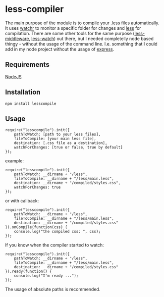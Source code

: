 # less-compiler

The main purpose of the module is to compile your .less files automatically. It uses [watchr](https://npmjs.org/package/watchr) to monitor a specific folder for changes and [less](https://npmjs.org/package/less) for compilation. There are some other tools for the same purpose ([less-middleware](https://npmjs.org/package/less-middleware), [less-watch](https://npmjs.org/package/less-watch)) out there, but I needed completelly node based thingy - without the usage of the command line. I.e. something that I could add in my node project without the usage of [express](http://expressjs.com/).

## Requirements
[NodeJS](http://nodejs.org/)

## Installation

    npm install lesscompile

## Usage

    require("lesscompile").init({
        pathToWatch: [path to your less files],
        fileToCompile: [your main less file],
        destination: [.css file as a destination],
        watchForChanges: [true or false, true by default]
    });

example: 

    require("lesscompile").init({
        pathToWatch: __dirname + "/less",
        fileToCompile: __dirname + "/less/main.less",
        destination: __dirname + "/compiled/styles.css",
        watchForChanges: true
    });

or with callback: 

    require("lesscompile").init({
        pathToWatch: __dirname + "/less",
        fileToCompile: __dirname + "/less/main.less",
        destination: __dirname + "/compiled/styles.css"
    }).onCompile(function(css) {
        console.log("the compiled css: ", css);
    });

If you know when the compiler started to watch:

    require("lesscompile").init({
        pathToWatch: __dirname + "/less",
        fileToCompile: __dirname + "/less/main.less",
        destination: __dirname + "/compiled/styles.css"
    }).ready(function() {
        console.log("I'm ready ...");
    });

The usage of absolute paths is recommended.

